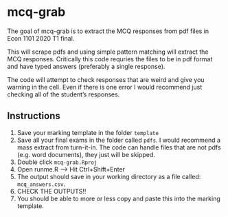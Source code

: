 
<!-- README.md is generated from README.Rmd. Please edit that file -->

# mcq-grab

<!-- badges: start -->

<!-- badges: end -->

The goal of mcq-grab is to extract the MCQ responses from pdf files in
Econ 1101 2020 T1 final.

This will scrape pdfs and using simple pattern matching will extract the
MCQ responses. Critically this code requries the files to be in pdf
format and have typed answers (preferably a single response).

The code will attempt to check responses that are weird and give you
warning in the cell. Even if there is one error I would recommend just
checking all of the student’s responses.

## Instructions

1)  Save your marking template in the folder `template`
2)  Save all your final exams in the folder called `pdfs`. I would
    recommend a mass extract from turn-it-in. The code can handle files
    that are not pdfs (e.g. word documents), they just will be skipped.
3)  Double click `mcq-grab.Rproj`
4)  Open runme.R –\> Hit Ctrl+Shift+Enter
5)  The output should save in your working directory as a file called:
    `mcq_answers.csv`.
6)  CHECK THE OUTPUTS\!\!
7)  You should be able to more or less copy and paste this into the
    marking template.
